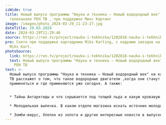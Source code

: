 ```yaml
---
isWide: true
title: Новый выпуск программы "Наука и техника — Новый водородный век" на
  телеканале РЕН ТВ , при поддержке Микс Картинг
image: /images/photo_2024-03-29_11-23-27.jpg
dateTitle: 29.03.2024
date: 2024-03-29T11:29:46
source: https://ren.tv/project/nauka-i-tekhnika/1202818-nauka-i-tekhnika-novyi-vodorodnyi-vek-24-03-2024
pre: Снято при поддержке картодрома Miks Karting, с кадрами заездов на картах
  Miks Kart.
photoSource:
  link: https://ren.tv/project/nauka-i-tekhnika/1202818-nauka-i-tekhnika-novyi-vodorodnyi-vek-24-03-2024
  text: Новый выпуск программы "Наука и техника — Новый водородный век" на канале
    РЕН ТВ
text: >-
  Новый выпуск программы "Наука и техника — Новый водородный век" на канале РЕН
  ТВ расскажет о том, что такое водородные двигатели ,когда они станут массово
  применяться и где применяются уже сегодня. А также:


  * Тайны Антарктиды и что скрывается под толщей льда и какую кровавую тайну разгадывают учёные?

  * Молодильная выпечка. В каком отделе магазина искать источник молодости?

  * Зомби-вирус, Хлопок из золота и другие интересные новости в выпуске.
---
```

